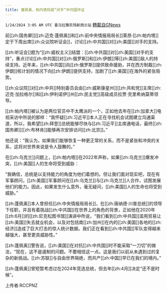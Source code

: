 ```yaml
---
title: 蓬佩奥、帕内塔将就“对手”中共国作证
---
```

`1/24/2024 3:05 AM UTC 喜马拉雅农场新西兰站` [轉載自GNews](https://gnews.org/articles/2247565)

前[[zh:国务卿]][[zh:迈克·蓬佩奥]]和[[zh:前中央情报局局长]]莱昂·[[zh:帕内塔]]定于下周出席[[zh:众议院听证会]]，讨论[[zh:中共国]]对[[zh:美国]]对手的支持。

[[zh:听证会]]题为“[[zh:威权主义]]结盟：[[zh:中共国]]对[[zh:美国]]对手的支持”，重点讨论[[zh:中共国]]对[[zh:俄罗斯]]和[[zh:伊朗]]等[[zh:美国]]敌人的持续支持。近年来，[[zh:中共国]]向[[zh:俄罗斯]]提供致命援助，并在西方制裁[[zh:伊朗]]核计划的情况下向[[zh:伊朗]]提供支持，加剧了[[zh:美国]]在海外的紧张局势。

[[zh:众议院]]对[[zh:中共]]特别委员会由[[zh:威斯康星州]][[zh:共和党]]主席[[zh:迈克·加拉格尔]]和[[zh:伊利诺伊]]州[[zh:民主党]]高级成员拉贾·克里希纳莫蒂领导。

[[zh:帕内塔]]被认为是两位官员中不太鹰派的一个，正如他去年在[[zh:加拿大]]电视采访中所说的那样：“我怀疑[[zh:习近平]]本人正在寻找机会试图建立沟通渠道，所以，我希望[[zh:拜登]]总统能够尽快与[[zh:习近平]]主席通电话，最终[[zh:国务卿]][[zh:布林肯]]能够再次安排访问[[zh:北京]]。”

他还说：“我认为，如果我们能够恢复一种更正常的关系，而不是紧张和冲突的关系，这将对世界来说是令人鼓舞的。”

在[[zh:乌克兰]]问题上，[[zh:帕内塔]]在2022年声称，如果[[zh:乌克兰]]爆发冲突，[[zh:美国]]人的生命将受到威胁：

“我确信，总统是以支持能力的角度为他们着想的。但让我们面对现实吧，现在有军事顾问，[[zh:美国]]军事顾问在[[zh:乌克兰]]与[[zh:乌克兰]]人合作，试图发展他们的能力。因此，如果发生什么意外，毫无疑问，[[zh:美国]]人的生命也将受到威胁。”

[[zh:蓬佩奥]]本人曾担任[[zh:中央情报局局长]]，在[[zh:唐纳德·川普总统]]的领导下任职，并且有着挑战[[zh:中共国]]在世界上的角色的背景，正如他在2020年[[zh:6月]]的[[zh:尼克松图书馆]]演讲中所说，“我们看到[[zh:中共国]]滥用贸易让[[zh:美国]]失去就业机会，以及对包括南[[zh:加州]]在内的[[zh:美国]]各地的[[zh:经济]]造成了巨大打击的惊人统计数据。我们正在看到[[zh:中共国]]军队变得越来越强大，甚至更具威胁性。”

[[zh:蓬佩奥]]警告说，[[zh:美国]]在对抗[[zh:中共国]]时不能采取“一刀切”的做法，“现在，这不是遏制的问题。不要相信这一点。这是我们以前从未遇到过的复杂的新挑战。[[zh:苏联]]与自由世界隔绝，而共产[[zh:中国]]早已在我们的境内。”

[[zh:蓬佩奥]]曾短暂考虑过在2024年竞选总统，但去年[[zh:4月]]决定“还不是时候”。

上传者:RCCPNZ

